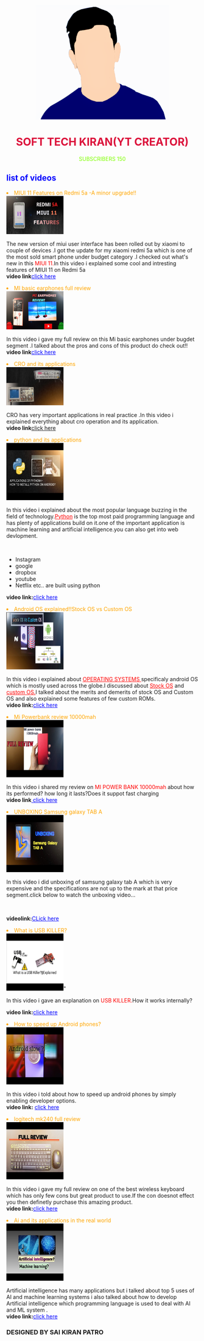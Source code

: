 <html>
  <head>
    <link rel="styesheet" href="style.css"/>
  </head>
  <body>
    <center>
      <img src="SOFT.png" width="350px"height="300px">
    </center>
    <center>
      <h1 style="color:crimson">SOFT TECH KIRAN(YT CREATOR) </h1>
    </center>
     <center>
       <p ><a style="color:chartreuse">SUBSCRIBERS 150</a></p>
    </center>
    <h2 style="color:blue">list of videos </h2>
    <li style="color: orange">MIUI 11 Features on Redmi 5a -A minor upgrade!!</li>
    <img src="1574255600717.jpg" width="150px"height="100px"/>
    <p> The new version of miui user interface has been rolled out by xiaomi to couple of devices .I got the update for my xiaomi redmi 5a which is one of the most sold smart phone under budget category .I checked out what's new in this <a style="color: red;text-decoration:none">MIUI 11.</a>In this video i explained some cool and intresting features of MIUI 11 on Redmi 5a<br/>
    <strong>video link</strong><a href="https://www.youtube.com/watch?v=7Kc20-uaO9s"style="color: blue;"target="_blank">click here</a></p>
    <li style="color: orange">MI basic earphones full review</li>
    <img src="ED-1.jpg" width="150px" height="100"/>
    <p>In this video i gave my full review on this Mi basic earphones under bugdet segment .I talked about the pros and cons of this product do check out!!<br/><strong>video link</strong><a href="https://www.youtube.com/watch?v=nW8y1cVssWc"style="color: blue;"target="_blank">click here</a></p>
    <li style="color:orange">CRO and its applications</li>
    <img src="2019-11-23_18-12-19.jpg"width="150px"height="100"/>
    <p>CRO has very important applications in real practice .In this video i explained everything about cro operation and its application.<br/>
        <strong>video link</strong><a href="https://www.youtube.com/watch?v=aPOq7uO5_FE&t=4s" target="_blank" style="color: :blue;">click here</a></p>
    
 <li style="color:orange">python and its applications</li>
	<img src="2019-08-24_23-29-47.jpg"width="150px"height="150"/>
	<p >In this video i explained about the most popular language buzzing in the field of technology.<a style="color:red; text-decoration:   underline;";>Python</a> is the top most paid programming language and has plenty of applications build on it.one of the important application is machine learning and artificial intelligence.you can also get into web devlopment.<br/></p><br/>
 <ul>
 	<li>Instagram</li>
 	<li>google</li>
 	<li>dropbox</li>
 	<li>youtube</li>
 	<li>Netflix etc.. are built using python</li>
 </ul>   
    <p><strong>video link:</strong><a href="https://www.youtube.com/watch?v=6El73ggMygc"target="_blank"style="color:blue;">click here</a></p>
	<li style="color:orange">Android OS explained!!Stock OS vs Custom OS</li>
	<img src="2019-08-24_23-30-26.jpg"width="150px"height="150"/>
	<p>In this video i explained about  <a style="color:red;text-decoration:underline;">OPERATING SYSTEMS </a> specificaly android OS which is mostly used across the globe.I discussed about <a style="color:red; text-decoration: underline;">Stock OS</a> and <a style="color:red; text-decoration: underline;">custom OS.</a>I talked about the merits and demerits of stock OS and Custom OS and also explained some features of few custom ROMs. <br>
        <strong>video link:</strong><a href="https://www.youtube.com/watch?v=nT8PRDJbGwM"target="_blank"style="color:blue; text-decoration: underline;">click here</a></p>
    <li style="color:orange;">Mi Powerbank review 10000mah</li>
   <img src="2019-08-24_23-30-02.jpg"width="150px"height="150"/>
    <p>In this video i shared my review on <a style="color:red;">MI POWER BANK 10000mah</a> about how its performed? how long it lasts?Does it suppot fast charging<br/><strong>video link</strong><a href="https://www.youtube.com/watch?v=iVAeTHzUvEc" target="_blank"style="color:blue;"> click here</a></p>
    <li style="color:orange;">UNBOXING Samsung galaxy TAB A</li>
    <img src="2019-08-24_23-30-15.jpg"width="150px"height="150px"/>
    <p>In this video i did unboxing of samsung galaxy tab A which is very expensive and the specifications are not up to the mark at that price segment.click below to watch the unboxing video...</p><br/>
    <p><strong>videolink:</strong><a href="https://www.youtube.com/watch?v=N_P8GQ1luNE"target="_blank" style="color:blue;">CLick here</a> </p>
    <li style="color:orange;">What is USB KILLER?</li>
    <img src="2019-08-25_01-34-00.jpg"width="150px"height="150"/>"
    <p>In this video i gave an explanation on <a style="color:red; ">USB KILLER.</a>How it works internally?</p>
    <p><strong>video link:</strong><a href="https://www.youtube.com/watch?v=l-O0aOMhzsQ"target="_blank"style="color:blue;">click here</a></p>
    <li style="color: orange;">How to speed up Android phones?</li>
    <img src="2019-08-25_01-34-12.jpg" width="150px"height="150px"/>
    <p>In this video i told about how to speed up android phones by simply enabling developer options.<br/><strong>video link:</strong>
    <a href="https://www.youtube.com/watch?v=jM31_ax_1vo"target="_blank" style="color:blue;">click here</a></p>
    <li style="color:orange;">logitech mk240 full review</li>
    <img src="2019-08-25_01-34-25.jpg" width="150px" height="150px"/>
    <p>In this video i gave my full review on one of the best wireless keyboard which has only few cons but great product to use.If the con doesnot effect you then definetly purchase this amazing product.<br/><strong>video link:</strong><a href="https://www.youtube.com/watch?v=A0ZPntjcmmM" target="_blank" style="color:blue;">click here</a></p>
    <li style="color:orange">Ai and its applications in the real world</li>
   <img src="2019-08-25_01-34-51.jpg"width="150px"height="150px"/>
    <p>Artificial intelligence has many applications but i talked about top 5 uses of AI and machine learning systems i also talked about how to develop Artificial intelligence which programming language is used to deal with AI and ML system .<br/><strong>video link:</strong><a href="https://www.youtube.com/watch?v=a9Ht8xuvXNc"target="_blank"style="color:blue;">click here</a></p> 
</ol>

      
<h3> DESIGNED BY SAI KIRAN PATRO</h3>
 </body>

    
      
    
